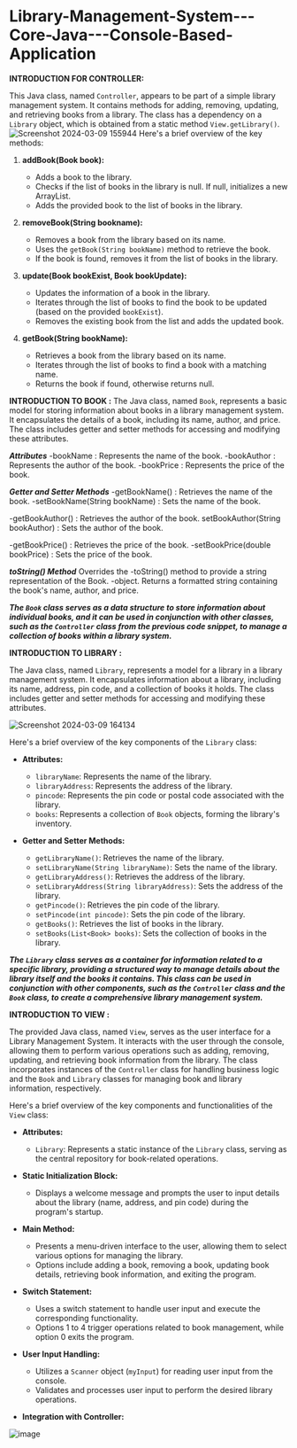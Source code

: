 # Library-Management-System---Core-Java---Console-Based-Application
__INTRODUCTION FOR CONTROLLER:__

This Java class, named `Controller`, appears to be part of a simple library management system. It contains methods for adding, removing, updating, and retrieving books from a library. The class has a dependency on a `Library` object, which is obtained from a static method `View.getLibrary()`.
![Screenshot 2024-03-09 155944](https://github.com/mayankjain02/Library-Management-System---Core-Java---Console-Based-Application/assets/161832255/b2433c7f-80d8-4d18-b41f-e6d139afac3c)
Here's a brief overview of the key methods:

1. **addBook(Book book):**
   - Adds a book to the library.
   - Checks if the list of books in the library is null. If null, initializes a new ArrayList.
   - Adds the provided book to the list of books in the library.

2. **removeBook(String bookname):**
   - Removes a book from the library based on its name.
   - Uses the `getBook(String bookName)` method to retrieve the book.
   - If the book is found, removes it from the list of books in the library.

3. **update(Book bookExist, Book bookUpdate):**
   - Updates the information of a book in the library.
   - Iterates through the list of books to find the book to be updated (based on the provided `bookExist`).
   - Removes the existing book from the list and adds the updated book.

4. **getBook(String bookName):**
   - Retrieves a book from the library based on its name.
   - Iterates through the list of books to find a book with a matching name.
   - Returns the book if found, otherwise returns null.

__INTRODUCTION TO BOOK :__
The Java class, named `Book`, represents a basic model for storing information about books in a library management system. It encapsulates the details of a book, including its name, author, and price. The class includes getter and setter methods for accessing and modifying these attributes.

__*Attributes*__
-bookName
: Represents the name of the book.
-bookAuthor
: Represents the author of the book.
-bookPrice
: Represents the price of the book.

__*Getter and Setter Methods*__
-getBookName()
: Retrieves the name of the book.
-setBookName(String bookName)
: Sets the name of the book.

-getBookAuthor()
: Retrieves the author of the book.
setBookAuthor(String bookAuthor)
: Sets the author of the book.

-getBookPrice()
: Retrieves the price of the book.
-setBookPrice(double bookPrice)
: Sets the price of the book.

__*toString() Method*__
Overrides the
-toString() method to provide a string representation of the Book.
-object.
Returns a formatted string containing the book's name, author, and price.

__*The `Book` class serves as a data structure to store information about individual books, and it can be used in conjunction with other classes, such as the `Controller` class from the previous code snippet, to manage a collection of books within a library system.*__

__INTRODUCTION TO LIBRARY :__

The Java class, named `Library`, represents a model for a library in a library management system. It encapsulates information about a library, including its name, address, pin code, and a collection of books it holds. The class includes getter and setter methods for accessing and modifying these attributes.

![Screenshot 2024-03-09 164134](https://github.com/mayankjain02/Library-Management-System---Core-Java---Console-Based-Application/assets/161832255/f76a5af5-4f46-43f5-8ac2-a93d5701ddb2)

Here's a brief overview of the key components of the `Library` class:

- **Attributes:**
  - `libraryName`: Represents the name of the library.
  - `libraryAddress`: Represents the address of the library.
  - `pincode`: Represents the pin code or postal code associated with the library.
  - `books`: Represents a collection of `Book` objects, forming the library's inventory.

- **Getter and Setter Methods:**
  - `getLibraryName()`: Retrieves the name of the library.
  - `setLibraryName(String libraryName)`: Sets the name of the library.
  - `getLibraryAddress()`: Retrieves the address of the library.
  - `setLibraryAddress(String libraryAddress)`: Sets the address of the library.
  - `getPincode()`: Retrieves the pin code of the library.
  - `setPincode(int pincode)`: Sets the pin code of the library.
  - `getBooks()`: Retrieves the list of books in the library.
  - `setBooks(List<Book> books)`: Sets the collection of books in the library.

__*The `Library` class serves as a container for information related to a specific library, providing a structured way to manage details about the library itself and the books it contains. This class can be used in conjunction with other components, such as the `Controller` class and the `Book` class, to create a comprehensive library management system.*__

__INTRODUCTION TO VIEW :__

The provided Java class, named `View`, serves as the user interface for a Library Management System. It interacts with the user through the console, allowing them to perform various operations such as adding, removing, updating, and retrieving book information from the library. The class incorporates instances of the `Controller` class for handling business logic and the `Book` and `Library` classes for managing book and library information, respectively.

Here's a brief overview of the key components and functionalities of the `View` class:

- **Attributes:**
  - `Library`: Represents a static instance of the `Library` class, serving as the central repository for book-related operations.

- **Static Initialization Block:**
  - Displays a welcome message and prompts the user to input details about the library (name, address, and pin code) during the program's startup.

- **Main Method:**
  - Presents a menu-driven interface to the user, allowing them to select various options for managing the library.
  - Options include adding a book, removing a book, updating book details, retrieving book information, and exiting the program.

- **Switch Statement:**
  - Uses a switch statement to handle user input and execute the corresponding functionality.
  - Options 1 to 4 trigger operations related to book management, while option 0 exits the program.

- **User Input Handling:**
  - Utilizes a `Scanner` object (`myInput`) for reading user input from the console.
  - Validates and processes user input to perform the desired library operations.

- **Integration with Controller:**


![image](https://github.com/mayankjain02/Library-Management-System---Core-Java---Console-Based-Application/assets/161832255/495308d3-9500-435a-af00-27b3f330a223)

